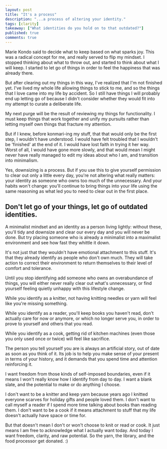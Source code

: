 ```yaml
---
layout: post
title: "It's a process"
description: "...a process of altering your identity."
tags: [clarity]
takeaway: ["What identities do you hold on to that outdated?"]
published: true
comments: true
---
```


Marie Kondo said to decide what to keep based on what sparks joy. This was a radical concept for me, and really served to flip my mindset. I stopped thinking about what to throw out, and started to think about what I will keep. I started to let go of things in order to feel the happiness that was already there.

But after clearing out my things in this way, I've realized that I'm not finished yet. I've lived my whole life allowing things to stick to me, and so the things that I love came into my life by accident. So I still have things I will probably end up letting go of because I didn't consider whether they would fit into my attempt to curate a deliberate life.

My next purge will be the result of reviewing my things for functionality. I must keep things that work together and unify my pursuits rather than letting myself own things that fracture my attention.

But if I knew, before konmari-ing my stuff, that that would only be the first step, I wouldn't have understood. I would have felt troubled that I wouldn't be 'finished' at the end of it. I would have lost faith in trying it her way. Worst of all, I would have gone more slowly, and that would mean I might never have really managed to edit my ideas about who I am, and transition into minimalism.

Yes, downsizing is a process. But if you use this to give yourself permission to clear out only a little every day, you're not altering what really matters: your identity as someone who owns too much of the unnecessary. And your habits won't change: you'll continue to bring things into your life using the same reasoning as what led you to need to clear out in the first place.

<h2 class="header small-header">Don't let go of your things, let go of outdated identities.</h2>

A minimalist mindset and an identity as a person living lightly: without these, you'll tidy and downsize and clear our every day and you will never be done. But try placing someone who is already a minimalist into a maximalist environment and see how fast they whittle it down.

It's not just that they wouldn't have emotional attachment to this stuff. It's that they already identify as people who don't own much. They will take action to correct their environment to return themselves to their level of comfort and tolerance.

Until you stop identifying add someone who owns an overabundance of things, you will either never really clear out what's unnecessary, or find yourself feeling quietly unhappy with this lifestyle change.

While you identify as a knitter, not having knitting needles or yarn will feel like you're missing something.

While you identify as a reader, you'll keep books you haven't read, don't actually care for now or anymore, or which no longer serve you, in order to prove to yourself and others that you read.

While you identify as a cook, getting rid of kitchen machines (even those you only used once or twice) will feel like sacrifice.

The person you tell yourself you are is always an artificial story, out of date as soon as you  think of it. Its job is to help you make sense of your present in terms of your history, and it demands that you spend time and attention reinforcing it.

I want freedom from those kinds of self-imposed boundaries, even if it means I won't really know how I identify from day to day. I want a blank slate, and the potential to make or do anything I choose.

I don't want to be a knitter and keep yarn because years ago I knitted everyone scarves for holiday gifts and people loved them. I don't want to call myself a reader if I spend more time talking about books than reading them. I don't want to be a cook if it means attachment to stuff that my life doesn't actually have space or time for.

But that doesn't mean I don't or won't choose to knit or read or cook. It just means I am free to acknowledge what I actually want today. And today I want freedom, clarity, and raw potential. So the yarn, the library, and the food processor get donated. :)
